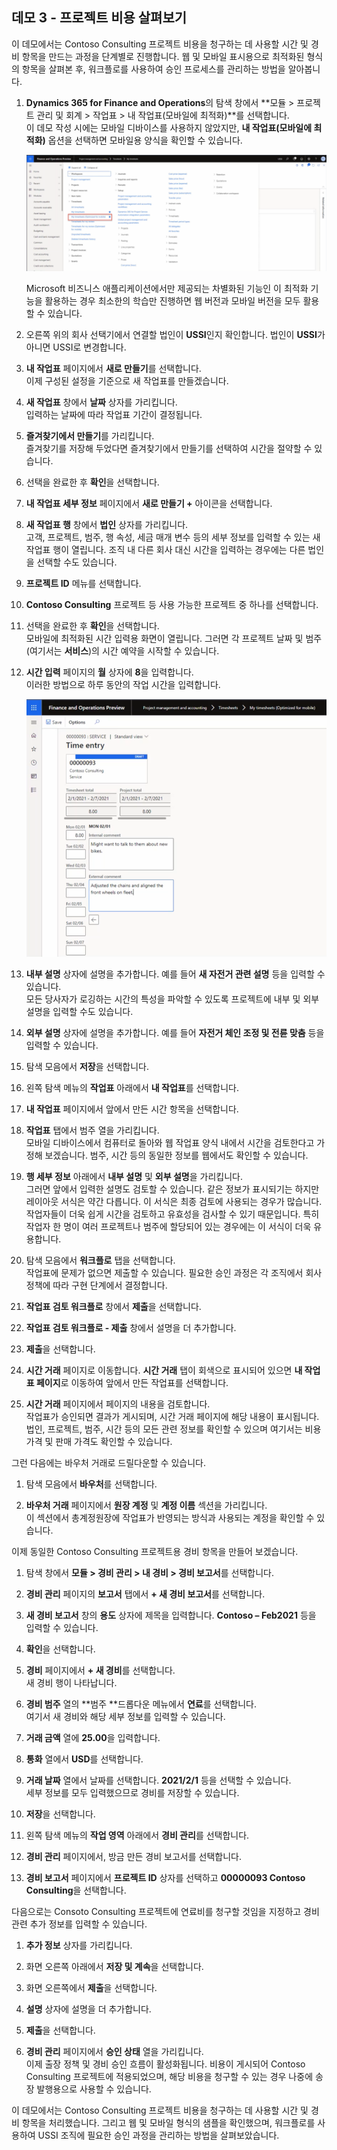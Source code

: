 ﻿---
demo:
    title: '데모 3: 프로젝트 비용 살펴보기'
    module: '모듈 5: Microsoft Dynamics 365 Project Operations의 기본 사항 파악'
---

## 데모 3 - 프로젝트 비용 살펴보기

이 데모에서는 Contoso Consulting 프로젝트 비용을 청구하는 데 사용할 시간 및 경비 항목을 만드는 과정을 단계별로 진행합니다. 웹 및 모바일 표시용으로 최적화된 형식의 항목을 살펴본 후, 워크플로를 사용하여 승인 프로세스를 관리하는 방법을 알아봅니다.

1. **Dynamics 365 for Finance and Operations**의 탐색 창에서 **모듈 > 프로젝트 관리 및 회계 > 작업표 > 내 작업표(모바일에 최적화)**를 선택합니다.  
    이 데모 작성 시에는 모바일 디바이스를 사용하지 않았지만, **내 작업표(모바일에 최적화)** 옵션을 선택하면 모바일용 양식을 확인할 수 있습니다.

    ![내 작업표(모바일에 최적화)가 강조 표시된 프로젝트 관리 및 회계 메뉴의 스크린샷](./media/projops_costs_1_select_my_timesheets.png)  

    Microsoft 비즈니스 애플리케이션에서만 제공되는 차별화된 기능인 이 최적화 기능을 활용하는 경우 최소한의 학습만 진행하면 웹 버전과 모바일 버전을 모두 활용할 수 있습니다.

1. 오른쪽 위의 회사 선택기에서 연결할 법인이 **USSI**인지 확인합니다. 법인이 **USSI**가 아니면 USSI로 변경합니다.

1. **내 작업표** 페이지에서 **새로 만들기**를 선택합니다.  
    이제 구성된 설정을 기준으로 새 작업표를 만들겠습니다.

1. **새 작업표** 창에서 **날짜** 상자를 가리킵니다.  
    입력하는 날짜에 따라 작업표 기간이 결정됩니다.

1. **즐겨찾기에서 만들기**를 가리킵니다.  
    즐겨찾기를 저장해 두었다면 즐겨찾기에서 만들기를 선택하여 시간을 절약할 수 있습니다.

1. 선택을 완료한 후 **확인**을 선택합니다.

1. **내 작업표 세부 정보** 페이지에서 **새로 만들기 +** 아이콘을 선택합니다.

1. **새 작업표 행** 창에서 **법인** 상자를 가리킵니다.  
    고객, 프로젝트, 범주, 행 속성, 세금 매개 변수 등의 세부 정보를 입력할 수 있는 새 작업표 행이 열립니다. 조직 내 다른 회사 대신 시간을 입력하는 경우에는 다른 법인을 선택할 수도 있습니다.

1. **프로젝트 ID** 메뉴를 선택합니다.

1. **Contoso Consulting** 프로젝트 등 사용 가능한 프로젝트 중 하나를 선택합니다.

1. 선택을 완료한 후 **확인**을 선택합니다.  
    모바일에 최적화된 시간 입력용 화면이 열립니다. 그러면 각 프로젝트 날짜 및 범주(여기서는 **서비스**)의 시간 예약을 시작할 수 있습니다.

1. **시간 입력** 페이지의 **월** 상자에 **8**을 입력합니다.  
    이러한 방법으로 하루 동안의 작업 시간을 입력합니다.

    ![시간 입력 페이지의 스크린샷](./media/projops_costs_2_mon_box.png)

1. **내부 설명** 상자에 설명을 추가합니다. 예를 들어 **새 자전거 관련 설명** 등을 입력할 수 있습니다.  
    모든 당사자가 로깅하는 시간의 특성을 파악할 수 있도록 프로젝트에 내부 및 외부 설명을 입력할 수도 있습니다.

1. **외부 설명** 상자에 설명을 추가합니다. 예를 들어 **자전거 체인 조정 및 전륜 맞춤** 등을 입력할 수 있습니다.

1. 탐색 모음에서 **저장**을 선택합니다.

1. 왼쪽 탐색 메뉴의 **작업표** 아래에서 **내 작업표**를 선택합니다.

1. **내 작업표** 페이지에서 앞에서 만든 시간 항목을 선택합니다.

1. **작업표** 탭에서 범주 열을 가리킵니다.  
    모바일 디바이스에서 컴퓨터로 돌아와 웹 작업표 양식 내에서 시간을 검토한다고 가정해 보겠습니다. 범주, 시간 등의 동일한 정보를 웹에서도 확인할 수 있습니다.

1. **행 세부 정보** 아래에서 **내부 설명** 및 **외부 설명**을 가리킵니다.  
    그러면 앞에서 입력한 설명도 검토할 수 있습니다. 같은 정보가 표시되기는 하지만 레이아웃 서식은 약간 다릅니다. 이 서식은 최종 검토에 사용되는 경우가 많습니다. 작업자들이 더욱 쉽게 시간을 검토하고 유효성을 검사할 수 있기 때문입니다. 특히 작업자 한 명이 여러 프로젝트나 범주에 할당되어 있는 경우에는 이 서식이 더욱 유용합니다.

1. 탐색 모음에서 **워크플로** 탭을 선택합니다.  
    작업표에 문제가 없으면 제출할 수 있습니다. 필요한 승인 과정은 각 조직에서 회사 정책에 따라 구현 단계에서 결정합니다.

1. **작업표 검토 워크플로** 창에서 **제출**을 선택합니다.

1. **작업표 검토 워크플로 - 제출** 창에서 설명을 더 추가합니다.

1. **제출**을 선택합니다.

1. **시간 거래** 페이지로 이동합니다. **시간 거래** 탭이 회색으로 표시되어 있으면 **내 작업표 페이지**로 이동하여 앞에서 만든 작업표를 선택합니다.

1. **시간 거래** 페이지에서 페이지의 내용을 검토합니다.  
    작업표가 승인되면 결과가 게시되며, 시간 거래 페이지에 해당 내용이 표시됩니다. 법인, 프로젝트, 범주, 시간 등의 모든 관련 정보를 확인할 수 있으며 여기서는 비용 가격 및 판매 가격도 확인할 수 있습니다.  

그런 다음에는 바우처 거래로 드릴다운할 수 있습니다.

1. 탐색 모음에서 **바우처**를 선택합니다.

1. **바우처 거래** 페이지에서 **원장 계정** 및 **계정 이름** 섹션을 가리킵니다.  
    이 섹션에서 총계정원장에 작업표가 반영되는 방식과 사용되는 계정을 확인할 수 있습니다.  

이제 동일한 Contoso Consulting 프로젝트용 경비 항목을 만들어 보겠습니다.

1. 탐색 창에서 **모듈 > 경비 관리 > 내 경비 > 경비 보고서**를 선택합니다.

1. **경비 관리** 페이지의 **보고서** 탭에서 **+ 새 경비 보고서**를 선택합니다.

1. **새 경비 보고서** 창의 **용도** 상자에 제목을 입력합니다. **Contoso – Feb2021** 등을 입력할 수 있습니다.

1. **확인**을 선택합니다.

1. **경비** 페이지에서 **+ 새 경비**를 선택합니다.  
새 경비 행이 나타납니다.

1. **경비 범주** 열의 **범주 **드롭다운 메뉴에서 **연료**를 선택합니다.  
여기서 새 경비와 해당 세부 정보를 입력할 수 있습니다.

1. **거래 금액** 열에 **25.00**을 입력합니다.

1. **통화** 열에서 **USD**를 선택합니다.

1. **거래 날짜** 열에서 날짜를 선택합니다. **2021/2/1** 등을 선택할 수 있습니다.  
    세부 정보를 모두 입력했으므로 경비를 저장할 수 있습니다.

1. **저장**을 선택합니다.

1. 왼쪽 탐색 메뉴의 **작업 영역** 아래에서 **경비 관리**를 선택합니다.

1. **경비 관리** 페이지에서, 방금 만든 경비 보고서를 선택합니다.

1. **경비 보고서** 페이지에서 **프로젝트 ID** 상자를 선택하고 **00000093 Contoso Consulting**을 선택합니다.  

다음으로는 Consoto Consulting 프로젝트에 연료비를 청구할 것임을 지정하고 경비 관련 추가 정보를 입력할 수 있습니다.

1. **추가 정보** 상자를 가리킵니다.

1. 화면 오른쪽 아래에서 **저장 및 계속**을 선택합니다.

1. 화면 오른쪽에서 **제출**을 선택합니다.

1. **설명** 상자에 설명을 더 추가합니다.

1. **제출**을 선택합니다.

1. **경비 관리** 페이지에서 **승인 상태** 열을 가리킵니다.  
    이제 출장 정책 및 경비 승인 흐름이 활성화됩니다. 비용이 게시되어 Contoso Consulting 프로젝트에 적용되었으며, 해당 비용을 청구할 수 있는 경우 나중에 송장 발행용으로 사용할 수 있습니다.

이 데모에서는 Contoso Consulting 프로젝트 비용을 청구하는 데 사용할 시간 및 경비 항목을 처리했습니다. 그리고 웹 및 모바일 형식의 샘플을 확인했으며, 워크플로를 사용하여 USSI 조직에 필요한 승인 과정을 관리하는 방법을 살펴보았습니다.
